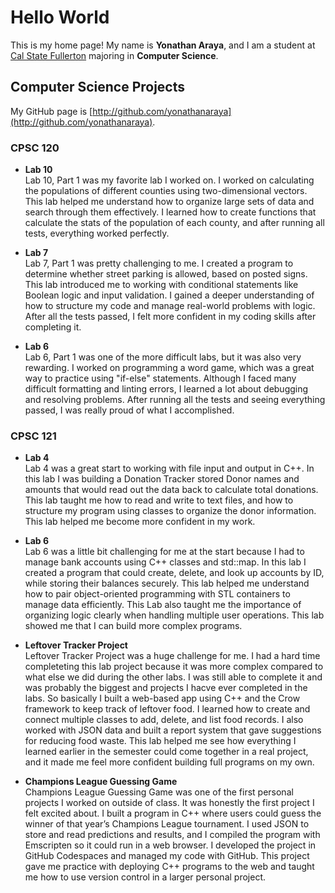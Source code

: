 # Hello World

This is my home page! My name is **Yonathan Araya**, and I am a student at [Cal State Fullerton](http://www.fullerton.edu/) majoring in **Computer Science**.

## Computer Science Projects

My GitHub page is [http://github.com/yonathanaraya](http://github.com/yonathanaraya).

### CPSC 120

- **Lab 10**  
  Lab 10, Part 1 was my favorite lab I worked on. I worked on calculating the populations of different counties using two-dimensional vectors. This lab helped me understand how to organize large sets of data and search through them effectively. I learned how to create functions that calculate the stats of the population of each county, and after running all tests, everything worked perfectly.

- **Lab 7**  
  Lab 7, Part 1 was pretty challenging to me. I created a program to determine whether street parking is allowed, based on posted signs. This lab introduced me to working with conditional statements like Boolean logic and input validation. I gained a deeper understanding of how to structure my code and manage real-world problems with logic. After all the tests passed, I felt more confident in my coding skills after completing it.

- **Lab 6**  
  Lab 6, Part 1 was one of the more difficult labs, but it was also very rewarding. I worked on programming a word game, which was a great way to practice using "if-else" statements. Although I faced many difficult formatting and linting errors, I learned a lot about debugging and resolving problems. After running all the tests and seeing everything passed, I was really proud of what I accomplished.

### CPSC 121

- **Lab 4**  
  Lab 4 was a great start to working with file input and output in C++. In this lab I was building a Donation Tracker stored Donor names and amounts that would read out the data back to calculate total donations. This lab taught me how to read and write to text files, and how to structure my program using classes to organize the donor information. This lab helped me become more confident in my work.

- **Lab 6**  
  Lab 6 was a little bit challenging for me at the start because I had to manage bank accounts using C++ classes and std::map. In this lab I created a program that could create, delete, and look up accounts by ID, while storing their balances securely. This lab helped me understand how to pair object-oriented programming with STL containers to manage data efficiently. This Lab also taught me the importance of organizing logic clearly when handling multiple user operations. This lab showed me that I can build more complex programs.

- **Leftover Tracker Project**  
  Leftover Tracker Project was a huge challenge for me. I had a hard time completeting this lab project because it was more complex compared to what else we did during the other labs. I was still able to complete it and was probably the biggest and projects I hacve ever completed in the labs. So basically I built a web-based app using C++ and the Crow framework to keep track of leftover food. I learned how to create and connect multiple classes to add, delete, and list food records. I also worked with JSON data and built a report system that gave suggestions for reducing food waste. This lab helped me see how everything I learned earlier in the semester could come together in a real project, and it made me feel more confident building full programs on my own.

- **Champions League Guessing Game**  
  Champions League Guessing Game was one of the first personal projects I worked on outside of class. It was honestly the first project I felt excited about. I built a program in C++ where users could guess the winner of that year’s Champions League tournament. I used JSON to store and read predictions and results, and I compiled the program with Emscripten so it could run in a web browser. I developed the project in GitHub Codespaces and managed my code with GitHub. This project gave me practice with deploying C++ programs to the web and taught me how to use version control in a larger personal project.
